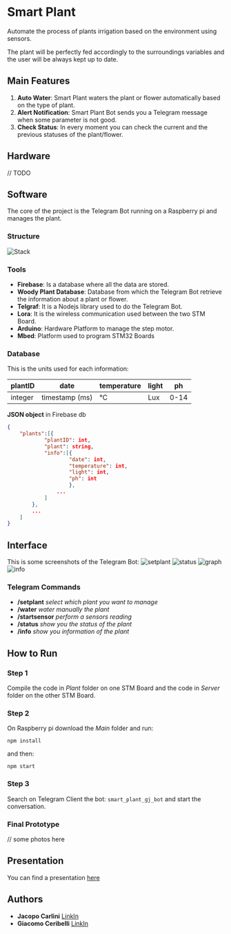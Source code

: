 # Smart Plant
Automate the process of plants irrigation based on the environment using sensors.

The plant will be perfectly fed accordingly to the surroundings variables and the user will be always kept up to date.

## Main Features
1. **Auto Water**: Smart Plant waters the plant or flower automatically based on the type of plant.
2. **Alert Notification**: Smart Plant Bot sends you a Telegram message when some parameter is not good.
3. **Check Status**: In every moment you can check the current and the previous statuses of the plant/flower.



## Hardware
// TODO



## Software
The core of the project is the Telegram Bot running on a Raspberry pi and manages the plant.

### Structure
![Stack](https://raw.githubusercontent.com/pervasivesystems/smart-plant/master/structure.jpg)

### Tools
* **Firebase**: Is a database where all the data are stored.
* **Woody Plant Database**: Database from which the Telegram Bot retrieve the information about a plant or flower.
* **Telgraf**: It is a Nodejs library used to do the Telegram Bot.
* **Lora**: It is the wireless communication used between the two STM Board.
* **Arduino**: Hardware Platform to manage the step motor.  
* **Mbed**: Platform used to program STM32 Boards

### Database

This is the units used for each information:

| plantID |      date      | temperature | light | ph   |
| ------- | -------------- | ----------- | ----- | ---- |
| integer | timestamp (ms) |     °C      | Lux   | 0-14 |


**JSON object** in Firebase db
```json
{
    "plants":[{
            "plantID": int,
            "plant": string,
            "info":[{
                    "date": int,
                    "temperature": int,
                    "light": int,
                    "ph": int
                    },
                ...
            ]
        },
        ...
    ]
}
```



## Interface
This is some screenshots of the Telegram Bot:
![setplant](https://raw.githubusercontent.com/pervasivesystems/smart-plant/master/setplant.png)
![status](https://raw.githubusercontent.com/pervasivesystems/smart-plant/master/status.png)
![graph](https://raw.githubusercontent.com/pervasivesystems/smart-plant/master/graph.png)
![info](https://raw.githubusercontent.com/pervasivesystems/smart-plant/master/info.png)

### Telegram Commands

- **/setplant** _select which plant you want to manage_
- **/water** _water manually the plant_
- **/startsensor** _perform a sensors reading_
- **/status** _show you the status of the plant_
- **/info** _show you information of the plant_

## How to Run

### Step 1
Compile the code in *Plant* folder on one STM Board and the code in *Server* folder on the other STM Board.

### Step 2
On Raspberry pi download the *Main* folder and run:

`npm install`

and then:

`npm start`

### Step 3
Search on Telegram Client the bot: `smart_plant_gj_bot` and start the conversation.

### Final Prototype
// some photos here


## Presentation
You can find a presentation [here](https://github.com/pervasivesystems/smart-plant/blob/master/presentation.pdf)

## Authors
* **Jacopo Carlini**  [LinkIn](https://www.linkedin.com/in/jacopo-carlini/)
* **Giacomo Ceribelli**  [LinkIn](https://www.linkedin.com/in/giacomo-ceribelli/)
